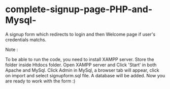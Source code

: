 # complete-signup-page-PHP-and-Mysql-
A signup form which redirects to login and then Welcome page if user's credentials matchs.

Note :

To be able to run the code, you need to install XAMPP server.
Store the folder inside Htdocs folder.
Open XAMPP server and Click 'Start' in both Apache and MySql.
Click Admin in MySql, a browser tab will appear, click on import and select signupform.sql file.
A database will be added.
Now you are ready to work with the form :)
